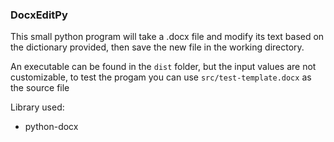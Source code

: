 ### DocxEditPy

This small python program will take a .docx file and modify its text based on the dictionary provided, then save the new file in the working directory.

An executable can be found in the ```dist``` folder, but the input values are not customizable, to test the progam you can use ```src/test-template.docx``` as the source file

Library used:
- python-docx
